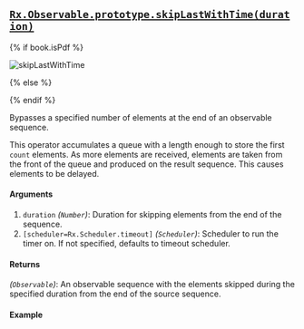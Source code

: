 ## [`Rx.Observable.prototype.skipLastWithTime(duration)`](https://github.com/Reactive-Extensions/RxJS/blob/master/src/core/linq/observable/skiplastwithtime.js)

{% if book.isPdf %}

![skipLastWithTime](http://reactivex.io/documentation/operators/images/skipLastWithTime.png)

{% else %}



{% endif %}

Bypasses a specified number of elements at the end of an observable sequence.

This operator accumulates a queue with a length enough to store the first `count` elements. As more elements are received, elements are taken from the front of the queue and produced on the result sequence. This causes elements to be delayed. 

#### Arguments
1. `duration` *(`Number`)*: Duration for skipping elements from the end of the sequence.
1. `[scheduler=Rx.Scheduler.timeout]` *(`Scheduler`)*: Scheduler to run the timer on. If not specified, defaults to timeout scheduler.

#### Returns
*(`Observable`)*: An observable sequence with the elements skipped during the specified duration from the end of the source sequence.
 
#### Example

[](http://jsbin.com/tiyedi/1/embed?js,console)
